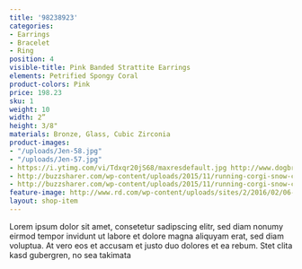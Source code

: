 ```yaml
---
title: '98238923'
categories:
- Earrings
- Bracelet
- Ring
position: 4
visible-title: Pink Banded Strattite Earrings
elements: Petrified Spongy Coral
product-colors: Pink
price: 198.23
sku: 1
weight: 10
width: 2”
height: 3/8"
materials: Bronze, Glass, Cubic Zirconia
product-images:
- "/uploads/Jen-58.jpg"
- "/uploads/Jen-57.jpg"
- https://i.ytimg.com/vi/Tdxqr20jS68/maxresdefault.jpg http://www.dogbreedslist.info/uploads/allimg/dog-pictures/Cardigan-Welsh-Corgi-3.jpg
- http://buzzsharer.com/wp-content/uploads/2015/11/running-corgi-snow-cute.jpg
- http://buzzsharer.com/wp-content/uploads/2015/11/running-corgi-snow-cute.jpg
feature-image: http://www.rd.com/wp-content/uploads/sites/2/2016/02/06-train-cat-shake-hands.jpg
layout: shop-item
---
```


Lorem ipsum dolor sit amet, consetetur sadipscing elitr, sed diam nonumy eirmod tempor invidunt ut labore et dolore magna aliquyam erat, sed diam voluptua. At vero eos et accusam et justo duo dolores et ea rebum. Stet clita kasd gubergren, no sea takimata
